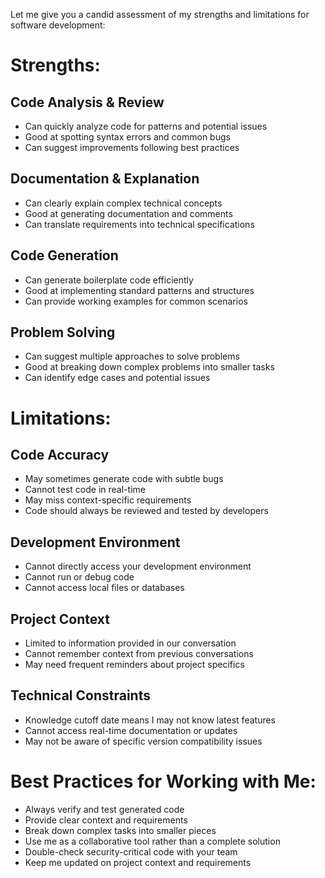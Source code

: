 Let me give you a candid assessment of my strengths and limitations for software development:

# Strengths:

## Code Analysis & Review
 - Can quickly analyze code for patterns and potential issues
 - Good at spotting syntax errors and common bugs
 - Can suggest improvements following best practices
## Documentation & Explanation
 - Can clearly explain complex technical concepts
 - Good at generating documentation and comments
 - Can translate requirements into technical specifications
## Code Generation
 - Can generate boilerplate code efficiently
 - Good at implementing standard patterns and structures
 - Can provide working examples for common scenarios
## Problem Solving
 - Can suggest multiple approaches to solve problems
 - Good at breaking down complex problems into smaller tasks
 - Can identify edge cases and potential issues

# Limitations:

## Code Accuracy
 - May sometimes generate code with subtle bugs
 - Cannot test code in real-time
 - May miss context-specific requirements
 - Code should always be reviewed and tested by developers
## Development Environment
 - Cannot directly access your development environment
 - Cannot run or debug code
 - Cannot access local files or databases
## Project Context
 - Limited to information provided in our conversation
 - Cannot remember context from previous conversations
 - May need frequent reminders about project specifics
## Technical Constraints
 - Knowledge cutoff date means I may not know latest features
 - Cannot access real-time documentation or updates
 - May not be aware of specific version compatibility issues

# Best Practices for Working with Me:

 - Always verify and test generated code
 - Provide clear context and requirements
 - Break down complex tasks into smaller pieces
 - Use me as a collaborative tool rather than a complete solution
 - Double-check security-critical code with your team
 - Keep me updated on project context and requirements